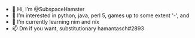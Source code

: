 - 👋 Hi, I’m @SubspaceHamster
- 👀 I’m interested in python, java, perl 5, games up to some extent '-', and 
- 🌱 I’m currently learning nim and nix
- 📫 Dm if you want, substitutionary hamantasch#2893

<!---
SubspaceHamster/SubspaceHamster is a ✨ special ✨ repository because its `README.md` (this file) appears on your GitHub profile.
You can click the Preview link to take a look at your changes.
--->
